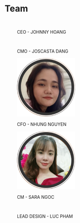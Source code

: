 # Team

<figure><img src="../.gitbook/assets/Johnny Hoang.png" alt="" width="188"><figcaption><p>CEO - JOHNNY HOANG</p></figcaption></figure>

<figure><img src="../.gitbook/assets/Jocasta Dang.png" alt="" width="188"><figcaption><p>CMO - JOSCASTA DANG</p></figcaption></figure>

<figure><img src="../.gitbook/assets/Nhung Nguyen.png" alt="" width="188"><figcaption><p>CFO - NHUNG NGUYEN</p></figcaption></figure>

<figure><img src="../.gitbook/assets/Sara Tran.png" alt="" width="188"><figcaption><p>CM - SARA NGOC</p></figcaption></figure>

<figure><img src="../.gitbook/assets/Luc Pham.png" alt="" width="188"><figcaption><p>LEAD DESIGN - LUC PHAM</p></figcaption></figure>


